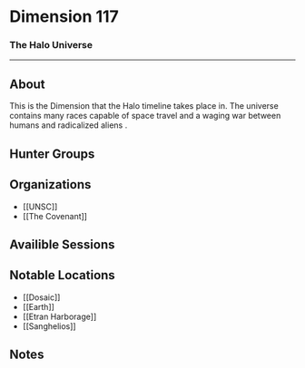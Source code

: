 # Dimension 117
### The Halo Universe
---
## About
This is the Dimension that the Halo timeline takes place in. The universe contains many races capable of space travel and a waging war between humans and radicalized aliens .

## Hunter Groups

## Organizations
- [[UNSC]]
- [[The Covenant]]

## Availible Sessions

## Notable Locations
- [[Dosaic]]
- [[Earth]]
- [[Etran Harborage]]
- [[Sanghelios]]

## Notes